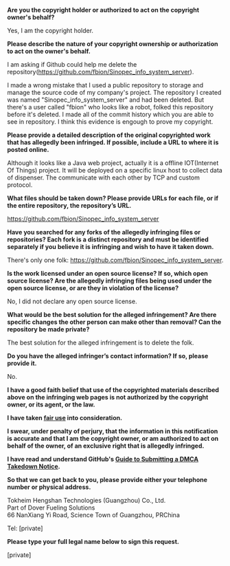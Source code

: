 **Are you the copyright holder or authorized to act on the copyright owner's behalf?**

Yes, I am the copyright holder.

**Please describe the nature of your copyright ownership or authorization to act on the owner's behalf.**

I am asking if Github could help me delete the repository(https://github.com/fbion/Sinopec_info_system_server).

I made a wrong mistake that I used a public repository to storage and manage the source code of my company's project. The repository I created was named "Sinopec_info_system_server" and had been deleted. But there's a user called "fbion" who looks like a robot, folked this repository before it's deleted. I made all of the commit history which you are able to see in repository. I think this evidence is engough to prove my copyright.

**Please provide a detailed description of the original copyrighted work that has allegedly been infringed. If possible, include a URL to where it is posted online.**

Although it looks like a Java web project, actually it is a offline IOT(Internet Of Things) project. It will be deployed on a specific linux host to collect data of dispenser. The communicate with each other by TCP and custom protocol.

**What files should be taken down? Please provide URLs for each file, or if the entire repository, the repository’s URL.**

https://github.com/fbion/Sinopec_info_system_server

**Have you searched for any forks of the allegedly infringing files or repositories? Each fork is a distinct repository and must be identified separately if you believe it is infringing and wish to have it taken down.**

There's only one folk: https://github.com/fbion/Sinopec_info_system_server.

**Is the work licensed under an open source license? If so, which open source license? Are the allegedly infringing files being used under the open source license, or are they in violation of the license?**

No, I did not declare any open source license.

**What would be the best solution for the alleged infringement? Are there specific changes the other person can make other than removal? Can the repository be made private?**

The best solution for the alleged infringement is to delete the folk.

**Do you have the alleged infringer’s contact information? If so, please provide it.**

No.

**I have a good faith belief that use of the copyrighted materials described above on the infringing web pages is not authorized by the copyright owner, or its agent, or the law.**

**I have taken <a href="https://www.lumendatabase.org/topics/22">fair use</a> into consideration.**

**I swear, under penalty of perjury, that the information in this notification is accurate and that I am the copyright owner, or am authorized to act on behalf of the owner, of an exclusive right that is allegedly infringed.**

**I have read and understand GitHub's <a href="https://docs.github.com/articles/guide-to-submitting-a-dmca-takedown-notice/">Guide to Submitting a DMCA Takedown Notice</a>.**

**So that we can get back to you, please provide either your telephone number or physical address.**

Tokheim Hengshan Technologies (Guangzhou) Co., Ltd.  
Part of Dover Fueling Solutions  
66 NanXiang Yi Road, Science Town of Guangzhou, PRChina  

Tel: [private]  

**Please type your full legal name below to sign this request.**

[private]  
